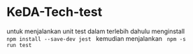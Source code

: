 # KeDA-Tech-test
untuk menjalankan unit test dalam terlebih dahulu menginstall <code> npm install --save-dev jest </code>
kemudian menjalankan <code> npm -s run test </code> 
